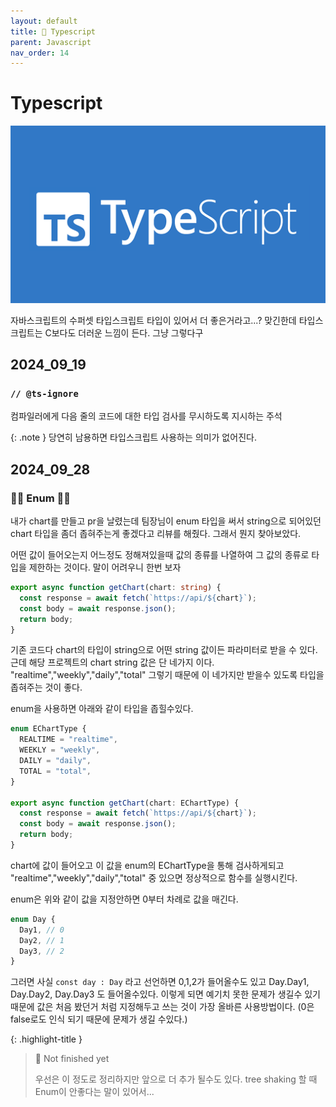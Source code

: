 ```yaml
---
layout: default
title: 📘 Typescript
parent: Javascript
nav_order: 14
---
```


# Typescript

![typescript](image-1.png)

자바스크립트의 수퍼셋 타입스크립트 타입이 있어서 더 좋은거라고...? 맞긴한데 타입스크립트는 C보다도 더러운 느낌이 든다. 그냥 그렇다구

## 2024_09_19

### `// @ts-ignore`

컴파일러에게 다음 줄의 코드에 대한 타입 검사를 무시하도록 지시하는 주석

{: .note }
당연히 남용하면 타입스크립트 사용하는 의미가 없어진다.

## 2024_09_28

### 🚧🚧 Enum 🚧🚧

내가 chart를 만들고 pr을 날렸는데 팀장님이 enum 타입을 써서 string으로 되어있던 chart 타입을 좀더 좁혀주는게 좋겠다고 리뷰를 해줬다. 그래서 뭔지 찾아보았다.

어떤 값이 들어오는지 어느정도 정해져있을때 값의 종류를 나열하여 그 값의 종류로 타입을 제한하는 것이다. 말이 어려우니 한번 보자

```ts
export async function getChart(chart: string) {
  const response = await fetch(`https://api/${chart}`);
  const body = await response.json();
  return body;
}
```

기존 코드다 chart의 타입이 string으로 어떤 string 값이든 파라미터로 받을 수 있다. 근데 해당 프로젝트의 chart string 값은 단 네가지 이다. "realtime","weekly","daily","total" 그렇기 때문에 이 네가지만 받을수 있도록 타입을 좁혀주는 것이 좋다.

enum을 사용하면 아래와 같이 타입을 좁힐수있다.

```ts
enum EChartType {
  REALTIME = "realtime",
  WEEKLY = "weekly",
  DAILY = "daily",
  TOTAL = "total",
}

export async function getChart(chart: EChartType) {
  const response = await fetch(`https://api/${chart}`);
  const body = await response.json();
  return body;
}
```

chart에 값이 들어오고 이 값을 enum의 EChartType을 통해 검사하게되고 "realtime","weekly","daily","total" 중 있으면 정상적으로 함수를 실행시킨다.

enum은 위와 같이 값을 지정안하면 0부터 차례로 값을 매긴다.

```ts
enum Day {
  Day1, // 0
  Day2, // 1
  Day3, // 2
}
```

그러면 사실 `const day : Day` 라고 선언하면 0,1,2가 들어올수도 있고 Day.Day1, Day.Day2, Day.Day3 도 들어올수있다. 이렇게 되면 예기치 못한 문제가 생길수 있기 때문에 값은 처음 봤던거 처럼 지정해두고 쓰는 것이 가장 올바른 사용방법이다. (0은 false로도 인식 되기 때문에 문제가 생길 수있다.)

{: .highlight-title }

> 🚧 Not finished yet
>
> 우선은 이 정도로 정리하지만 앞으로 더 추가 될수도 있다. tree shaking 할 때 Enum이 안좋다는 말이 있어서...
